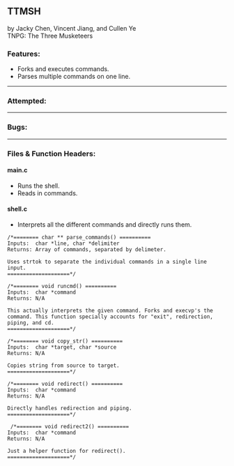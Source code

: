 ## TTMSH
by Jacky Chen, Vincent Jiang, and Cullen Ye\
TNPG: The Three Musketeers

### Features:
- Forks and executes commands.
- Parses multiple commands on one line.

---

### Attempted:

---

### Bugs:

---

### Files & Function Headers:
#### main.c
  * Runs the shell.
  * Reads in commands.
  
#### shell.c
  * Interprets all the different commands and directly runs them.
  ```
  /*======== char ** parse_commands() ==========
  Inputs:  char *line, char *delimiter
  Returns: Array of commands, separated by delimeter.

  Uses strtok to separate the individual commands in a single line input.
  ====================*/

  /*======== void runcmd() ==========
  Inputs:  char *command
  Returns: N/A

  This actually interprets the given command. Forks and execvp's the command. This function specially accounts for "exit", redirection, piping, and cd.
  ====================*/

  /*======== void copy_str() ==========
  Inputs:  char *target, char *source
  Returns: N/A

  Copies string from source to target.
  ====================*/
  
  /*======== void redirect() ==========
  Inputs:  char *command
  Returns: N/A

  Directly handles redirection and piping.
  ====================*/
  
   /*======== void redirect2() ==========
  Inputs:  char *command
  Returns: N/A

  Just a helper function for redirect().
  ====================*/
  ```

